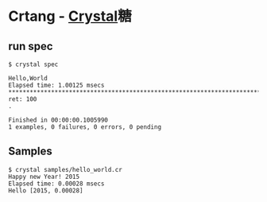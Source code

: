 # Crtang - [Crystal](http://crystal-lang.org/)糖

## run spec

```
$ crystal spec

Hello,World
Elapsed time: 1.00125 msecs
****************************************************************************************************
ret: 100
.

Finished in 00:00:00.1005990
1 examples, 0 failures, 0 errors, 0 pending
```

## Samples

```
$ crystal samples/hello_world.cr 
Happy new Year! 2015
Elapsed time: 0.00028 msecs
Hello [2015, 0.00028]
```

